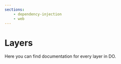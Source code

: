 ```yaml
---
sections:
    - dependency-injection
    - web
---
```


# Layers

Here you can find documentation for every layer in DO.
